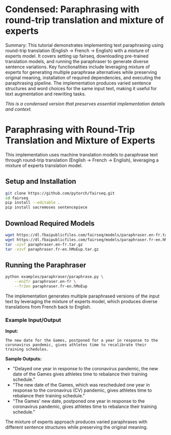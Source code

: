 # Condensed: Paraphrasing with round-trip translation and mixture of experts

Summary: This tutorial demonstrates implementing text paraphrasing using round-trip translation (English → French → English) with a mixture of experts model. It covers setting up fairseq, downloading pre-trained translation models, and running the paraphraser to generate diverse sentence variations. Key functionalities include leveraging mixture of experts for generating multiple paraphrase alternatives while preserving original meaning, installation of required dependencies, and executing the paraphrasing pipeline. The implementation produces varied sentence structures and word choices for the same input text, making it useful for text augmentation and rewriting tasks.

*This is a condensed version that preserves essential implementation details and context.*

# Paraphrasing with Round-Trip Translation and Mixture of Experts

This implementation uses machine translation models to paraphrase text through round-trip translation (English → French → English), leveraging a mixture of experts translation model.

## Setup and Installation

```bash
git clone https://github.com/pytorch/fairseq.git
cd fairseq
pip install --editable .
pip install sacremoses sentencepiece
```

## Download Required Models

```bash
wget https://dl.fbaipublicfiles.com/fairseq/models/paraphraser.en-fr.tar.gz
wget https://dl.fbaipublicfiles.com/fairseq/models/paraphraser.fr-en.hMoEup.tar.gz
tar -xzvf paraphraser.en-fr.tar.gz
tar -xzvf paraphraser.fr-en.hMoEup.tar.gz
```

## Running the Paraphraser

```bash
python examples/paraphraser/paraphrase.py \
    --en2fr paraphraser.en-fr \
    --fr2en paraphraser.fr-en.hMoEup
```

The implementation generates multiple paraphrased versions of the input text by leveraging the mixture of experts model, which produces diverse translations from French back to English.

### Example Input/Output

**Input:**
```
The new date for the Games, postponed for a year in response to the coronavirus pandemic, gives athletes time to recalibrate their training schedules.
```

**Sample Outputs:**
- "Delayed one year in response to the coronavirus pandemic, the new date of the Games gives athletes time to rebalance their training schedule."
- "The new date of the Games, which was rescheduled one year in response to the coronavirus (CV) pandemic, gives athletes time to rebalance their training schedule."
- "The Games' new date, postponed one year in response to the coronavirus pandemic, gives athletes time to rebalance their training schedule."

The mixture of experts approach produces varied paraphrases with different sentence structures while preserving the original meaning.